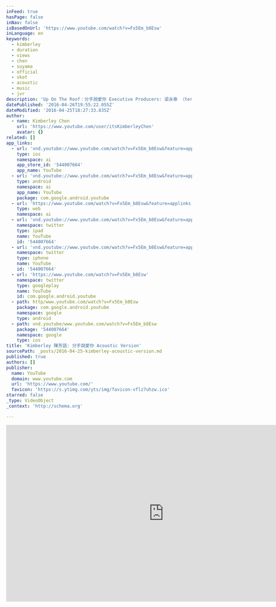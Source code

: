 ```yaml
---
inFeed: true
hasPage: false
inNav: false
isBasedOnUrl: 'https://www.youtube.com/watch?v=Fx5Em_b8Esw'
inLanguage: en
keywords:
  - kimberley
  - duration
  - views
  - chen
  - suyama
  - official
  - skot
  - acoustic
  - music
  - jvr
description: 'Up On The Roof：分手說愛你 Executive Producers: 梁永泰 （terrytyelee）／ 陶山 （Skot Suyama） ／ James Guirao 曲: Skot Suyama (陶山) 詞： 廖允杰/左光平 Guitar: Skot Suyama / James Kerridge Miracle Drum Box: Seven Backing Vocals: Christine Welch / 艷薇 Evangeline Directed by: Young Scorsese F.Y.M （James Guirao , 梁永泰 [terrytyelee] ，Max Opamuratawongse ) 更多詳細資訊請上： ◎Kimberley Chen Official FB https://www.facebook.com/heyitskimberley'
datePublished: '2016-04-26T19:55:22.055Z'
dateModified: '2016-04-25T18:27:33.835Z'
author:
  - name: Kimberley Chen
    url: 'https://www.youtube.com/user/itsKimberleyChen'
    avatar: {}
related: []
app_links:
  - url: 'vnd.youtube://www.youtube.com/watch?v=Fx5Em_b8Esw&feature=applinks'
    type: ios
    namespace: ai
    app_store_id: '544007664'
    app_name: YouTube
  - url: 'vnd.youtube://www.youtube.com/watch?v=Fx5Em_b8Esw&feature=applinks'
    type: android
    namespace: ai
    app_name: YouTube
    package: com.google.android.youtube
  - url: 'https://www.youtube.com/watch?v=Fx5Em_b8Esw&feature=applinks'
    type: web
    namespace: ai
  - url: 'vnd.youtube://www.youtube.com/watch?v=Fx5Em_b8Esw&feature=applinks'
    namespace: twitter
    type: ipad
    name: YouTube
    id: '544007664'
  - url: 'vnd.youtube://www.youtube.com/watch?v=Fx5Em_b8Esw&feature=applinks'
    namespace: twitter
    type: iphone
    name: YouTube
    id: '544007664'
  - url: 'https://www.youtube.com/watch?v=Fx5Em_b8Esw'
    namespace: twitter
    type: googleplay
    name: YouTube
    id: com.google.android.youtube
  - path: http/www.youtube.com/watch?v=Fx5Em_b8Esw
    package: com.google.android.youtube
    namespace: google
    type: android
  - path: vnd.youtube/www.youtube.com/watch?v=Fx5Em_b8Esw
    package: '544007664'
    namespace: google
    type: ios
title: 'Kimberley 陳芳語: 分手說愛你 Acoustic Version'
sourcePath: _posts/2016-04-25-kimberley-acoustic-version.md
published: true
authors: []
publisher:
  name: YouTube
  domain: www.youtube.com
  url: 'https://www.youtube.com/'
  favicon: 'https://s.ytimg.com/yts/img/favicon-vflz7uhzw.ico'
starred: false
_type: VideoObject
_context: 'http://schema.org'

---
```

<iframe src="https://cdn.embedly.com/widgets/media.html?src=https%3A%2F%2Fwww.youtube.com%2Fembed%2FFx5Em_b8Esw%3Ffeature%3Doembed&amp;url=https%3A%2F%2Fwww.youtube.com%2Fwatch%3Fv%3DFx5Em_b8Esw&amp;image=https%3A%2F%2Fi.ytimg.com%2Fvi%2FFx5Em_b8Esw%2Fhqdefault.jpg&amp;key=b7d04c9b404c499eba89ee7072e1c4f7&amp;type=text%2Fhtml&amp;schema=youtube" width="854" height="480" scrolling="no" frameborder="0" allowfullscreen="" style=""></iframe>